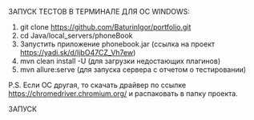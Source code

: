ЗАПУСК ТЕСТОВ В ТЕРМИНАЛЕ ДЛЯ ОС WINDOWS:
  1. git clone https://github.com/BaturinIgor/portfolio.git
  2. cd Java/local_servers/phoneBook
  3. Запустить приложение phonebook.jar (ссылка на проект https://yadi.sk/d/IjbO47CZ_Vh7ew)
  4. mvn clean install -U (для загрузки недостающих плагинов)
  5. mvn allure:serve (для запуска сервера с отчетом о тестировании)

P.S. Если ОС другая, то скачать драйвер по ссылке https://chromedriver.chromium.org/ и распаковать в папку проекта.

ЗАПУСК 
